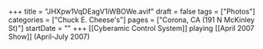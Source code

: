 +++
title = "JHXpw1VqDEagV1iWBOWe.avif"
draft = false
tags = ["Photos"]
categories = ["Chuck E. Cheese's"]
pages = ["Corona, CA (191 N McKinley St)"]
startDate = ""
+++
[[Cyberamic Control System]] playing [[April 2007 Show]] (April-July 2007)

